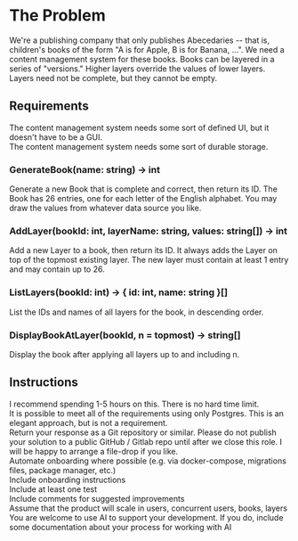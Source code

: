 # The Problem
  
We're a publishing company that only publishes Abecedaries -- that is, children's books of the form "A is for Apple, B is for Banana, ...". We need a content management system for these books. Books can be layered in a series of "versions." Higher layers override the values of lower layers. Layers need not be complete, but they cannot be empty.  
  
## Requirements  
  
The content management system needs some sort of defined UI, but it doesn't have to be a GUI.  
The content management system needs some sort of durable storage.  
  
### GenerateBook(name: string) -> int  
  
Generate a new Book that is complete and correct, then return its ID. The Book has 26 entries, one for each letter of the English alphabet. You may draw the values from whatever data source you like.  
  
### AddLayer(bookId: int, layerName: string, values: string[]) -> int  
  
Add a new Layer to a book, then return its ID. It always adds the Layer on top of the topmost existing layer. The new layer must contain at least 1 entry and may contain up to 26.  
  
### ListLayers(bookId: int) -> { id: int, name: string }[]  
  
List the IDs and names of all layers for the book, in descending order.  
  
### DisplayBookAtLayer(bookId, n = topmost) -> string[]  
  
Display the book after applying all layers up to and including n.  
  
## Instructions  
  
I recommend spending 1-5 hours on this. There is no hard time limit.  
It is possible to meet all of the requirements using only Postgres. This is an elegant approach, but is not a requirement.  
Return your response as a Git repository or similar. Please do not publish your solution to a public GitHub / Gitlab repo until after we close this role. I will be happy to arrange a file-drop if you like.  
Automate onboarding where possible (e.g. via docker-compose, migrations files, package manager, etc.)  
Include onboarding instructions  
Include at least one test  
Include comments for suggested improvements  
Assume that the product will scale in users, concurrent users, books, layers  
You are welcome to use AI to support your development. If you do, include some documentation about your process for working with AI  